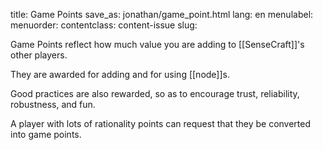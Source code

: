 title: Game Points
save_as: jonathan/game_point.html
lang: en
menulabel:
menuorder:
contentclass: content-issue
slug:

Game Points reflect how much value you are adding to [[SenseCraft]]'s other players.

They are awarded for adding and for using [[node]]s.

Good practices are also rewarded, so as to encourage trust, reliability, robustness, and fun.

A player with lots of rationality points can request that they be converted into game points.